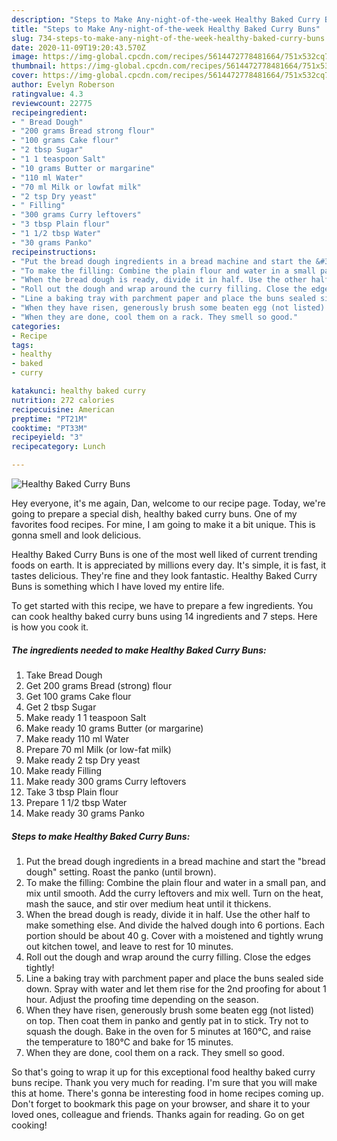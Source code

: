 ```yaml
---
description: "Steps to Make Any-night-of-the-week Healthy Baked Curry Buns"
title: "Steps to Make Any-night-of-the-week Healthy Baked Curry Buns"
slug: 734-steps-to-make-any-night-of-the-week-healthy-baked-curry-buns
date: 2020-11-09T19:20:43.570Z
image: https://img-global.cpcdn.com/recipes/5614472778481664/751x532cq70/healthy-baked-curry-buns-recipe-main-photo.jpg
thumbnail: https://img-global.cpcdn.com/recipes/5614472778481664/751x532cq70/healthy-baked-curry-buns-recipe-main-photo.jpg
cover: https://img-global.cpcdn.com/recipes/5614472778481664/751x532cq70/healthy-baked-curry-buns-recipe-main-photo.jpg
author: Evelyn Roberson
ratingvalue: 4.3
reviewcount: 22775
recipeingredient:
- " Bread Dough"
- "200 grams Bread strong flour"
- "100 grams Cake flour"
- "2 tbsp Sugar"
- "1 1 teaspoon Salt"
- "10 grams Butter or margarine"
- "110 ml Water"
- "70 ml Milk or lowfat milk"
- "2 tsp Dry yeast"
- " Filling"
- "300 grams Curry leftovers"
- "3 tbsp Plain flour"
- "1 1/2 tbsp Water"
- "30 grams Panko"
recipeinstructions:
- "Put the bread dough ingredients in a bread machine and start the &#34;bread dough&#34; setting. Roast the panko (until brown)."
- "To make the filling: Combine the plain flour and water in a small pan, and mix until smooth. Add the curry leftovers and mix well. Turn on the heat, mash the sauce, and stir over medium heat until it thickens."
- "When the bread dough is ready, divide it in half. Use the other half to make something else. And divide the halved dough into 6 portions. Each portion should be about 40 g. Cover with a moistened and tightly wrung out kitchen towel, and leave to rest for 10 minutes."
- "Roll out the dough and wrap around the curry filling. Close the edges tightly!"
- "Line a baking tray with parchment paper and place the buns sealed side down. Spray with water and let them rise for the 2nd proofing for about 1 hour. Adjust the proofing time depending on the season."
- "When they have risen, generously brush some beaten egg (not listed) on top. Then coat them in panko and gently pat in to stick. Try not to squash the dough. Bake in the oven for 5 minutes at 160℃, and raise the temperature to 180℃ and bake for 15 minutes."
- "When they are done, cool them on a rack. They smell so good."
categories:
- Recipe
tags:
- healthy
- baked
- curry

katakunci: healthy baked curry 
nutrition: 272 calories
recipecuisine: American
preptime: "PT21M"
cooktime: "PT33M"
recipeyield: "3"
recipecategory: Lunch

---
```



![Healthy Baked Curry Buns](https://img-global.cpcdn.com/recipes/5614472778481664/751x532cq70/healthy-baked-curry-buns-recipe-main-photo.jpg)

Hey everyone, it's me again, Dan, welcome to our recipe page. Today, we're going to prepare a special dish, healthy baked curry buns. One of my favorites food recipes. For mine, I am going to make it a bit unique. This is gonna smell and look delicious.



Healthy Baked Curry Buns is one of the most well liked of current trending foods on earth. It is appreciated by millions every day. It's simple, it is fast, it tastes delicious. They're fine and they look fantastic. Healthy Baked Curry Buns is something which I have loved my entire life.


To get started with this recipe, we have to prepare a few ingredients. You can cook healthy baked curry buns using 14 ingredients and 7 steps. Here is how you cook it.

<!--inarticleads1-->

##### The ingredients needed to make Healthy Baked Curry Buns:

1. Take  Bread Dough
1. Get 200 grams Bread (strong) flour
1. Get 100 grams Cake flour
1. Get 2 tbsp Sugar
1. Make ready 1 1 teaspoon Salt
1. Make ready 10 grams Butter (or margarine)
1. Make ready 110 ml Water
1. Prepare 70 ml Milk (or low-fat milk)
1. Make ready 2 tsp Dry yeast
1. Make ready  Filling
1. Make ready 300 grams Curry leftovers
1. Take 3 tbsp Plain flour
1. Prepare 1 1/2 tbsp Water
1. Make ready 30 grams Panko




<!--inarticleads2-->

##### Steps to make Healthy Baked Curry Buns:

1. Put the bread dough ingredients in a bread machine and start the &#34;bread dough&#34; setting. Roast the panko (until brown).
1. To make the filling: Combine the plain flour and water in a small pan, and mix until smooth. Add the curry leftovers and mix well. Turn on the heat, mash the sauce, and stir over medium heat until it thickens.
1. When the bread dough is ready, divide it in half. Use the other half to make something else. And divide the halved dough into 6 portions. Each portion should be about 40 g. Cover with a moistened and tightly wrung out kitchen towel, and leave to rest for 10 minutes.
1. Roll out the dough and wrap around the curry filling. Close the edges tightly!
1. Line a baking tray with parchment paper and place the buns sealed side down. Spray with water and let them rise for the 2nd proofing for about 1 hour. Adjust the proofing time depending on the season.
1. When they have risen, generously brush some beaten egg (not listed) on top. Then coat them in panko and gently pat in to stick. Try not to squash the dough. Bake in the oven for 5 minutes at 160℃, and raise the temperature to 180℃ and bake for 15 minutes.
1. When they are done, cool them on a rack. They smell so good.




So that's going to wrap it up for this exceptional food healthy baked curry buns recipe. Thank you very much for reading. I'm sure that you will make this at home. There's gonna be interesting food in home recipes coming up. Don't forget to bookmark this page on your browser, and share it to your loved ones, colleague and friends. Thanks again for reading. Go on get cooking!
